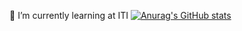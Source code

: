 🌱 I’m currently learning at ITI
[![Anurag's GitHub stats](https://github-readme-stats.vercel.app/apiFatmaEzzat2anuraghazra)](https://github.com/anuraghazra/github-readme-stats)

